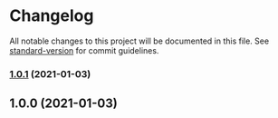 # Changelog

All notable changes to this project will be documented in this file. See [standard-version](https://github.com/conventional-changelog/standard-version) for commit guidelines.

### [1.0.1](https://github.com/luc-freyermuth/formula-functionizer/compare/v1.0.0...v1.0.1) (2021-01-03)

## 1.0.0 (2021-01-03)
